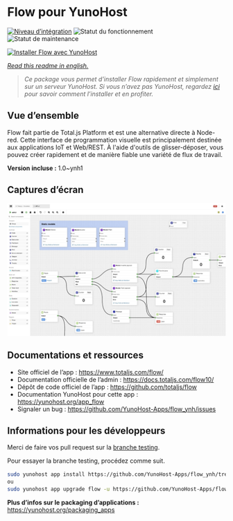 <!--
N.B.: This README was automatically generated by https://github.com/YunoHost/apps/tree/master/tools/README-generator
It shall NOT be edited by hand.
-->

# Flow pour YunoHost

[![Niveau d’intégration](https://dash.yunohost.org/integration/flow.svg)](https://dash.yunohost.org/appci/app/flow) ![Statut du fonctionnement](https://ci-apps.yunohost.org/ci/badges/flow.status.svg) ![Statut de maintenance](https://ci-apps.yunohost.org/ci/badges/flow.maintain.svg)

[![Installer Flow avec YunoHost](https://install-app.yunohost.org/install-with-yunohost.svg)](https://install-app.yunohost.org/?app=flow)

*[Read this readme in english.](./README.md)*

> *Ce package vous permet d’installer Flow rapidement et simplement sur un serveur YunoHost.
Si vous n’avez pas YunoHost, regardez [ici](https://yunohost.org/#/install) pour savoir comment l’installer et en profiter.*

## Vue d’ensemble

Flow fait partie de Total.js Platform et est une alternative directe à Node-red. Cette interface de programmation visuelle est principalement destinée aux applications IoT et Web/REST. À l'aide d'outils de glisser-déposer, vous pouvez créer rapidement et de manière fiable une variété de flux de travail.

**Version incluse :** 1.0~ynh1

## Captures d’écran

![Capture d’écran de Flow](./doc/screenshots/screenshot.jpg)

## Documentations et ressources

* Site officiel de l’app : <https://www.totaljs.com/flow/>
* Documentation officielle de l’admin : <https://docs.totaljs.com/flow10/>
* Dépôt de code officiel de l’app : <https://github.com/totaljs/flow>
* Documentation YunoHost pour cette app : <https://yunohost.org/app_flow>
* Signaler un bug : <https://github.com/YunoHost-Apps/flow_ynh/issues>

## Informations pour les développeurs

Merci de faire vos pull request sur la [branche testing](https://github.com/YunoHost-Apps/flow_ynh/tree/testing).

Pour essayer la branche testing, procédez comme suit.

``` bash
sudo yunohost app install https://github.com/YunoHost-Apps/flow_ynh/tree/testing --debug
ou
sudo yunohost app upgrade flow -u https://github.com/YunoHost-Apps/flow_ynh/tree/testing --debug
```

**Plus d’infos sur le packaging d’applications :** <https://yunohost.org/packaging_apps>